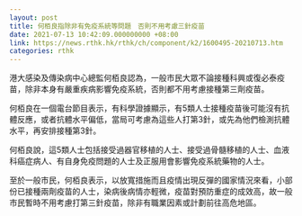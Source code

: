 ```yaml
---
layout: post
title: 何栢良指除非有免疫系統等問題　否則不用考慮三針疫苗
date: 2021-07-13 10:42:09.000000000 +08:00
link: https://news.rthk.hk/rthk/ch/component/k2/1600495-20210713.htm
categories: rthk
---
```


港大感染及傳染病中心總監何栢良認為，一般市民大眾不論接種科興或復必泰疫苗，除非本身有嚴重疾病影響免疫系統，否則都不用考慮接種第三劑疫苗。

何栢良在一個電台節目表示，有科學證據顯示，有5類人士接種疫苗後可能沒有抗體反應，或者抗體水平偏低，當局可考慮為這些人打第3針，或先為他們檢測抗體水平，再安排接種第3針。

何栢良說，這5類人士包括接受過器官移植的人士、接受過骨髓移植的人士、血液科癌症病人、有自身免疫問題的人士及正服用會影響免疫系統藥物的人士。

至於一般市民，何栢良表示，以放寬措施而且疫情出現反彈的國家情況來看，小部份已接種兩劑疫苗的人士，染病後病情亦輕微，疫苗對預防重症的成效高，故一般市民暫時不用考慮打第三針疫苗，除非有職業因素或計劃前往高危地區。
